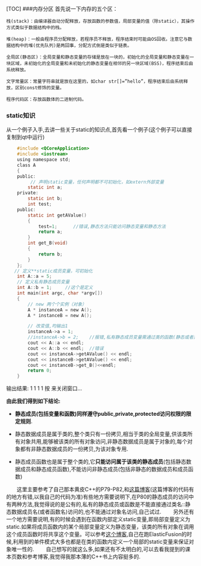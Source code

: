 [TOC]
###内存分区
首先说一下内存的五个区：

    栈(stack)：由编译器自动分配释放，存放函数的参数值，局部变量的值（除static），其操作方式类似于数据结构中的栈。
    
    堆(heap)：一般由程序员分配释放，若程序员不释放，程序结束时可能由OS回收。注意它与数据结构中的堆(优先队列)是两回事，分配方式倒是类似于链表。
    
    全局区(静态区)：全局变量和静态变量的存储是放在一块的，初始化的全局变量和静态变量在一块区域，未初始化的全局变量和未初始化的静态变量在相邻的另一块区域(BSS)，程序结束后由系统释放。
    
    文字常量区：常量字符串就是放在这里的，如char str[]=”hello”，程序结束后由系统释放，区别const修饰的变量。
    
    程序代码区：存放函数体的二进制代码。
### static知识
从一个例子入手,去讲一些关于static的知识点,首先看一个例子(这个例子可以直接复制到qt中运行)

```c
    #include <QCoreApplication>
    #include <iostream>
    using namespace std;
    class A
    {
    public:
         // 声明static变量，任何声明都不可初始化，如extern外部变量
        static int a;
    private:
        static int b;
        int test;
    public:
        static int getAValue()
        {
            test=1;      //错误,静态方法只能访问静态变量和静态方法
            return a;
        }
        int get_B(void)
        {
            return b;
        }
    };
   // 定义**static成员变量，可初始化
    int A::a = 5;
    // 定义私有静态成员变量
    int A::b = 1;     //这个是定义
    int main(int argc, char *argv[])
    {
        // new 两个个实例（对象）
        A * instanceA = new A();
        A * instanceB = new A();

        // 改变值,均输出1
        instanceA->a = 1;
        //instanceA->b = 2;    //报错,私有静态成员变量需通过类的函数(静态或者非静态都可以)去访问
        cout << A::a << endl;
        cout << A::b << endl;  //错误
        cout << instanceA->getAValue() << endl;
        cout << instanceB->getAValue() << endl;
        cout << instanceB->get_B()<<endl;
        return 0;
    }
```
输出结果:
1
1
1
1
按 <RETURN> 来关闭窗口...

**由此我们得到如下结论:**



- **静态成员(包括变量和函数)同样遵守public,private,protected访问权限的限定规则**. 

- 静态数据成员是属于类的,整个类只有一份拷贝,相当于类的全局变量,供该类所有对象共用,能够被该类的所有对象访问,非静态数据成员是属于对象的,每个对象都有非静态数据成员的一份拷贝,为该对象专用.   

- 静态成员函数也是属于整个类的,它**只能访问属于该类的静态成员**(包括静态数据成员和静态成员函数),不能访问非静态成员(包括非静态的数据成员和成员函数)

&ensp;&ensp;&ensp;&ensp;这里主要参考了自己那本黄皮C++的P79-P82,和[这篇博客](http://blog.csdn.net/freeape/article/details/50979425)(这篇博客的代码有的地方有错,以我自己的代码为准)有些地方需要说明下,在P80的静态成员的访问中有两种方法,我觉得说的是公有的,私有的静态成员或函数是不能直接通过类名::静态数据成员名(或者函数名)访问的,也不能通过对象名访问,自己试过.
&ensp;&ensp;&ensp;&ensp;另外还有一个地方需要说明,有的时候会遇到在函数内部定义static变量,即局部变量定义为static.如果将成员函数内的某个局部变量定义为静态变量，该类的所有对象在调用这个成员函数时将共享这个变量。可以参考[这个博客](http://blog.csdn.net/u012317833/article/details/41011997),自己在跑ElasticFusion的时候,利用到的单件模式大多也都是在类的函数内定义一个局部的static变量来保证对象唯一性的.
&ensp;&ensp;&ensp;&ensp;自己想写的就这么多,如果还有不太明白的,可以去看我提到的课本页数和参考博客,我觉得我那本薄的C++书上内容挺多的.